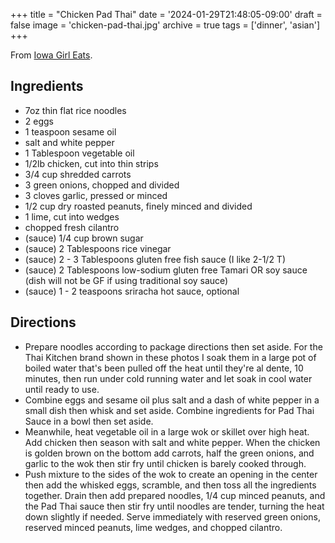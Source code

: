 +++
title = "Chicken Pad Thai"
date = '2024-01-29T21:48:05-09:00'
draft = false
image = 'chicken-pad-thai.jpg'
archive = true
tags = ['dinner', 'asian']
+++

From [Iowa Girl Eats](https://iowagirleats.com/chicken-pad-thai/).

## Ingredients
* 7oz thin flat rice noodles
* 2 eggs
* 1 teaspoon sesame oil
* salt and white pepper
* 1 Tablespoon vegetable oil
* 1/2lb chicken, cut into thin strips
* 3/4 cup shredded carrots
* 3 green onions, chopped and divided
* 3 cloves garlic, pressed or minced
* 1/2 cup dry roasted peanuts, finely minced and divided
* 1 lime, cut into wedges
* chopped fresh cilantro
* (sauce) 1/4 cup brown sugar
* (sauce) 2 Tablespoons rice vinegar
* (sauce) 2 - 3 Tablespoons gluten free fish sauce (I like 2-1/2 T)
* (sauce) 2 Tablespoons low-sodium gluten free Tamari OR soy sauce (dish will not be GF if using traditional soy sauce)
* (sauce) 1 - 2 teaspoons sriracha hot sauce, optional

## Directions
* Prepare noodles according to package directions then set aside. For the Thai Kitchen brand shown in these photos I soak them in a large pot of boiled water that's been pulled off the heat until they're al dente, 10 minutes, then run under cold running water and let soak in cool water until ready to use.
* Combine eggs and sesame oil plus salt and a dash of white pepper in a small dish then whisk and set aside. Combine ingredients for Pad Thai Sauce in a bowl then set aside.
* Meanwhile, heat vegetable oil in a large wok or skillet over high heat. Add chicken then season with salt and white pepper. When the chicken is golden brown on the bottom add carrots, half the green onions, and garlic to the wok then stir fry until chicken is barely cooked through.
* Push mixture to the sides of the wok to create an opening in the center then add the whisked eggs, scramble, and then toss all the ingredients together. Drain then add prepared noodles, 1/4 cup minced peanuts, and the Pad Thai sauce then stir fry until noodles are tender, turning the heat down slightly if needed. Serve immediately with reserved green onions, reserved minced peanuts, lime wedges, and chopped cilantro.
